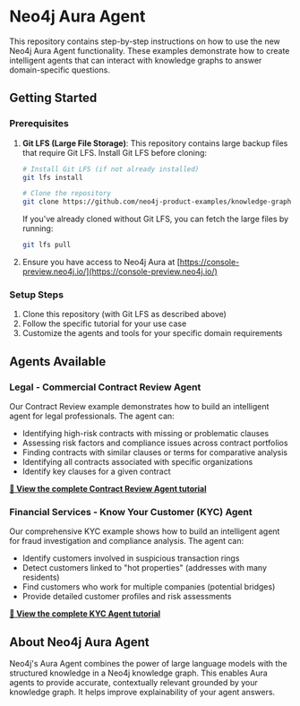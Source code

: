 # Neo4j Aura Agent

This repository contains step-by-step instructions on how to use the new Neo4j Aura Agent functionality. These examples demonstrate how to create intelligent agents that can interact with knowledge graphs to answer domain-specific questions.

## Getting Started
### Prerequisites

1. **Git LFS (Large File Storage)**: This repository contains large backup files that require Git LFS. Install Git LFS before cloning:
   ```bash
   # Install Git LFS (if not already installed)
   git lfs install
   
   # Clone the repository
   git clone https://github.com/neo4j-product-examples/knowledge-graph-agent.git
   ```
   
   If you've already cloned without Git LFS, you can fetch the large files by running:
   ```bash
   git lfs pull
   ```

2. Ensure you have access to Neo4j Aura at [https://console-preview.neo4j.io/](https://console-preview.neo4j.io/)

### Setup Steps

1. Clone this repository (with Git LFS as described above)
2. Follow the specific tutorial for your use case
3. Customize the agents and tools for your specific domain requirements



## Agents Available

### Legal - Commercial Contract Review Agent

Our Contract Review example demonstrates how to build an intelligent agent for legal professionals. The agent can:
- Identifying high-risk contracts with missing or problematic clauses
- Assessing risk factors and compliance issues across contract portfolios
- Finding contracts with similar clauses or terms for comparative analysis
- Identifying all contracts associated with specific organizations
- Identify key clauses for a given contract

**[📖 View the complete Contract Review Agent tutorial](./contract-review.md)**

### Financial Services - Know Your Customer (KYC) Agent

Our comprehensive KYC example shows how to build an intelligent agent for fraud investigation and compliance analysis. The agent can:
- Identify customers involved in suspicious transaction rings
- Detect customers linked to "hot properties" (addresses with many residents)
- Find customers who work for multiple companies (potential bridges)
- Provide detailed customer profiles and risk assessments

**[📖 View the complete KYC Agent tutorial](./kyc-agent.md)**


## About Neo4j Aura Agent

Neo4j's Aura Agent combines the power of large language models with the structured knowledge in a Neo4j knowledge graph. 
This enables Aura agents to provide accurate, contextually relevant grounded by your knowledge graph. It helps improve explainability of your agent answers.
